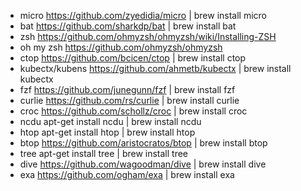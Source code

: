 - micro             https://github.com/zyedidia/micro | brew install micro
- bat               https://github.com/sharkdp/bat | brew install bat
- zsh               https://github.com/ohmyzsh/ohmyzsh/wiki/Installing-ZSH
- oh my zsh         https://github.com/ohmyzsh/ohmyzsh
- ctop              https://github.com/bcicen/ctop | brew install ctop
- kubectx/kubens    https://github.com/ahmetb/kubectx | brew install kubectx
- fzf               https://github.com/junegunn/fzf | brew install fzf
- curlie            https://github.com/rs/curlie | brew install curlie
- croc              https://github.com/schollz/croc | brew install croc
- ncdu              apt-get install ncdu | brew install ncdu
- htop              apt-get install htop | brew install htop
- btop              https://github.com/aristocratos/btop | brew install btop
- tree              apt-get install tree | brew install tree
- dive              https://github.com/wagoodman/dive | brew install dive
- exa               https://github.com/ogham/exa | brew install exa
